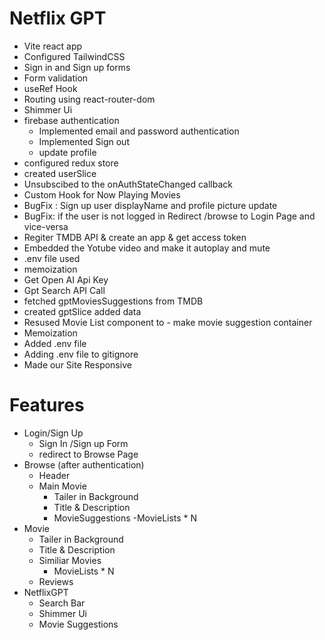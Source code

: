 # Netflix GPT 
- Vite react app 
- Configured TailwindCSS
- Sign in and Sign up forms 
- Form validation
- useRef Hook
- Routing using react-router-dom
- Shimmer Ui
- firebase authentication 
  - Implemented email and password authentication 
  - Implemented Sign out
  - update profile
- configured redux store
- created userSlice
- Unsubscibed to the onAuthStateChanged callback
- Custom Hook for Now Playing Movies
- BugFix : Sign up user displayName and profile picture update
- BugFix: if the user is not logged in Redirect /browse to Login Page and vice-versa
- Regiter TMDB API & create an app & get access token
- Embedded the Yotube video and make it autoplay and mute
- .env file used
- memoization 
- Get Open AI Api Key
- Gpt Search API Call
- fetched gptMoviesSuggestions from TMDB
- created gptSlice added data
- Resused Movie List component to - make movie suggestion container
- Memoization
- Added .env file
- Adding .env file to gitignore
- Made our Site Responsive
# Features
- Login/Sign Up
  - Sign In /Sign up Form
  - redirect to Browse Page
- Browse (after authentication)
  - Header
  - Main Movie
    - Tailer in Background
    - Title & Description
    - MovieSuggestions
      -MovieLists * N
- Movie
  - Tailer in Background
  - Title & Description
  - Similiar Movies
      - MovieLists * N 
  - Reviews
- NetflixGPT
  - Search Bar
  - Shimmer Ui
  - Movie Suggestions